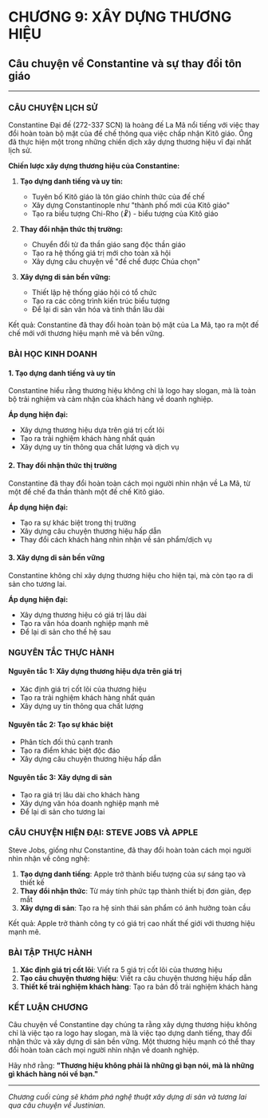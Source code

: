 # CHƯƠNG 9: XÂY DỰNG THƯƠNG HIỆU
## Câu chuyện về Constantine và sự thay đổi tôn giáo

---

### CÂU CHUYỆN LỊCH SỬ

Constantine Đại đế (272-337 SCN) là hoàng đế La Mã nổi tiếng với việc thay đổi hoàn toàn bộ mặt của đế chế thông qua việc chấp nhận Kitô giáo. Ông đã thực hiện một trong những chiến dịch xây dựng thương hiệu vĩ đại nhất lịch sử.

**Chiến lược xây dựng thương hiệu của Constantine:**

1. **Tạo dựng danh tiếng và uy tín:**
   - Tuyên bố Kitô giáo là tôn giáo chính thức của đế chế
   - Xây dựng Constantinople như "thành phố mới của Kitô giáo"
   - Tạo ra biểu tượng Chi-Rho (☧) - biểu tượng của Kitô giáo

2. **Thay đổi nhận thức thị trường:**
   - Chuyển đổi từ đa thần giáo sang độc thần giáo
   - Tạo ra hệ thống giá trị mới cho toàn xã hội
   - Xây dựng câu chuyện về "đế chế được Chúa chọn"

3. **Xây dựng di sản bền vững:**
   - Thiết lập hệ thống giáo hội có tổ chức
   - Tạo ra các công trình kiến trúc biểu tượng
   - Để lại di sản văn hóa và tinh thần lâu dài

Kết quả: Constantine đã thay đổi hoàn toàn bộ mặt của La Mã, tạo ra một đế chế mới với thương hiệu mạnh mẽ và bền vững.

### BÀI HỌC KINH DOANH

#### 1. Tạo dựng danh tiếng và uy tín

Constantine hiểu rằng thương hiệu không chỉ là logo hay slogan, mà là toàn bộ trải nghiệm và cảm nhận của khách hàng về doanh nghiệp.

**Áp dụng hiện đại:**
- Xây dựng thương hiệu dựa trên giá trị cốt lõi
- Tạo ra trải nghiệm khách hàng nhất quán
- Xây dựng uy tín thông qua chất lượng và dịch vụ

#### 2. Thay đổi nhận thức thị trường

Constantine đã thay đổi hoàn toàn cách mọi người nhìn nhận về La Mã, từ một đế chế đa thần thành một đế chế Kitô giáo.

**Áp dụng hiện đại:**
- Tạo ra sự khác biệt trong thị trường
- Xây dựng câu chuyện thương hiệu hấp dẫn
- Thay đổi cách khách hàng nhìn nhận về sản phẩm/dịch vụ

#### 3. Xây dựng di sản bền vững

Constantine không chỉ xây dựng thương hiệu cho hiện tại, mà còn tạo ra di sản cho tương lai.

**Áp dụng hiện đại:**
- Xây dựng thương hiệu có giá trị lâu dài
- Tạo ra văn hóa doanh nghiệp mạnh mẽ
- Để lại di sản cho thế hệ sau

### NGUYÊN TẮC THỰC HÀNH

#### Nguyên tắc 1: Xây dựng thương hiệu dựa trên giá trị
- Xác định giá trị cốt lõi của thương hiệu
- Tạo ra trải nghiệm khách hàng nhất quán
- Xây dựng uy tín thông qua chất lượng

#### Nguyên tắc 2: Tạo sự khác biệt
- Phân tích đối thủ cạnh tranh
- Tạo ra điểm khác biệt độc đáo
- Xây dựng câu chuyện thương hiệu hấp dẫn

#### Nguyên tắc 3: Xây dựng di sản
- Tạo ra giá trị lâu dài cho khách hàng
- Xây dựng văn hóa doanh nghiệp mạnh mẽ
- Để lại di sản cho tương lai

### CÂU CHUYỆN HIỆN ĐẠI: STEVE JOBS VÀ APPLE

Steve Jobs, giống như Constantine, đã thay đổi hoàn toàn cách mọi người nhìn nhận về công nghệ:

1. **Tạo dựng danh tiếng**: Apple trở thành biểu tượng của sự sáng tạo và thiết kế
2. **Thay đổi nhận thức**: Từ máy tính phức tạp thành thiết bị đơn giản, đẹp mắt
3. **Xây dựng di sản**: Tạo ra hệ sinh thái sản phẩm có ảnh hưởng toàn cầu

Kết quả: Apple trở thành công ty có giá trị cao nhất thế giới với thương hiệu mạnh mẽ.

### BÀI TẬP THỰC HÀNH

1. **Xác định giá trị cốt lõi**: Viết ra 5 giá trị cốt lõi của thương hiệu
2. **Tạo câu chuyện thương hiệu**: Viết ra câu chuyện thương hiệu hấp dẫn
3. **Thiết kế trải nghiệm khách hàng**: Tạo ra bản đồ trải nghiệm khách hàng

### KẾT LUẬN CHƯƠNG

Câu chuyện về Constantine dạy chúng ta rằng xây dựng thương hiệu không chỉ là việc tạo ra logo hay slogan, mà là việc tạo dựng danh tiếng, thay đổi nhận thức và xây dựng di sản bền vững. Một thương hiệu mạnh có thể thay đổi hoàn toàn cách mọi người nhìn nhận về doanh nghiệp.

Hãy nhớ rằng: **"Thương hiệu không phải là những gì bạn nói, mà là những gì khách hàng nói về bạn."**

---

*Chương cuối cùng sẽ khám phá nghệ thuật xây dựng di sản và tương lai qua câu chuyện về Justinian.* 